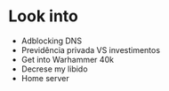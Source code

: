 # Look into

* Adblocking DNS
* Previdência privada VS investimentos
* Get into Warhammer 40k
* Decrese my libido
* Home server